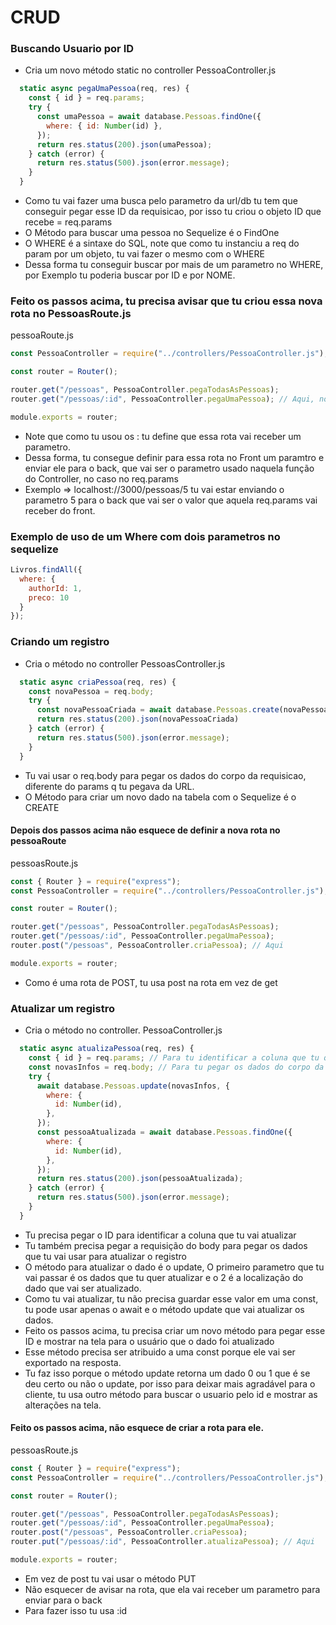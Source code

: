 # CRUD

### Buscando Usuario por ID
- Cria um novo método static no controller
PessoaController.js
```js
  static async pegaUmaPessoa(req, res) {
    const { id } = req.params;
    try {
      const umaPessoa = await database.Pessoas.findOne({
        where: { id: Number(id) },
      });
      return res.status(200).json(umaPessoa);
    } catch (error) {
      return res.status(500).json(error.message);
    }
  }
```
- Como tu vai fazer uma busca pelo parametro da url/db tu tem que conseguir pegar esse ID da requisicao, por isso tu criou o objeto ID que recebe = req.params
- O Método para buscar uma pessoa no Sequelize é o FindOne
- O WHERE é a sintaxe do SQL, note que como tu instanciu a req do param por um objeto, tu vai fazer o mesmo com o WHERE
- Dessa forma tu conseguir buscar por mais de um parametro no WHERE, por Exemplo tu poderia buscar por ID e por NOME.

### Feito os passos acima, tu precisa avisar que tu criou essa nova rota no PessoasRoute.js
pessoaRoute.js
```js
const PessoaController = require("../controllers/PessoaController.js");

const router = Router();

router.get("/pessoas", PessoaController.pegaTodasAsPessoas);
router.get("/pessoas/:id", PessoaController.pegaUmaPessoa); // Aqui, note os :

module.exports = router;


```
- Note que como tu usou os : tu define que essa rota vai receber um parametro.
- Dessa forma, tu consegue definir para essa rota no Front um paramtro e enviar ele para o back, que vai ser o parametro usado naquela função do Controller, no caso no req.params
- Exemplo => localhost://3000/pessoas/5 tu vai estar enviando o parametro 5 para o back que vai ser o valor que aquela req.params vai receber do front.

### Exemplo de uso de um Where com dois parametros no sequelize
```js
Livros.findAll({
  where: {
    authorId: 1,
    preco: 10
  }
});
```

### Criando um registro
- Cria o método no controller
PessoasController.js
```js
  static async criaPessoa(req, res) {
    const novaPessoa = req.body;
    try {
      const novaPessoaCriada = await database.Pessoas.create(novaPessoa)
      return res.status(200).json(novaPessoaCriada)
    } catch (error) {
      return res.status(500).json(error.message);
    }
  }
```
- Tu vai usar  o req.body para pegar os dados do corpo da requisicao, diferente do params q tu pegava da URL.
- O Método para criar um novo dado na tabela com o Sequelize é o CREATE

#### Depois dos passos acima não esquece de definir a nova rota no pessoaRoute
pessoasRoute.js
```js
const { Router } = require("express");
const PessoaController = require("../controllers/PessoaController.js");

const router = Router();

router.get("/pessoas", PessoaController.pegaTodasAsPessoas);
router.get("/pessoas/:id", PessoaController.pegaUmaPessoa);
router.post("/pessoas", PessoaController.criaPessoa); // Aqui

module.exports = router;

```
- Como é uma rota de POST, tu usa post na rota em vez de get

### Atualizar um registro
- Cria o método no controller.
PessoaController.js
```js
  static async atualizaPessoa(req, res) {
    const { id } = req.params; // Para tu identificar a coluna que tu quer modificar
    const novasInfos = req.body; // Para tu pegar os dados do corpo da req, dados que tu vai atualizar
    try {
      await database.Pessoas.update(novasInfos, {
        where: {
          id: Number(id),
        },
      });
      const pessoaAtualizada = await database.Pessoas.findOne({
        where: {
          id: Number(id),
        },
      });
      return res.status(200).json(pessoaAtualizada);
    } catch (error) {
      return res.status(500).json(error.message);
    }
  }
```
- Tu precisa pegar o ID para identificar a coluna que tu vai atualizar
- Tu também precisa pegar a requisição do body para pegar os dados que tu vai usar para atualizar o registro
- O método para atualizar o dado é o update, O primeiro parametro que tu vai passar é os dados que tu quer atualizar e o 2 é a localização do dado que vai ser atualizado.
- Como tu vai atualizar, tu não precisa guardar esse valor em uma const, tu pode usar apenas o await e o método update que vai atualizar os dados.
- Feito os passos acima, tu precisa criar um novo método para pegar esse ID e mostrar na tela para o usuário que o dado foi atualizado
- Esse método precisa ser atribuido a uma const porque ele vai ser exportado na resposta.
- Tu faz isso porque o método update retorna um dado 0 ou 1 que é se deu certo ou não o update, por isso para deixar mais agradável para o cliente, tu usa outro método para buscar o usuario pelo id e mostrar as alterações na tela.

#### Feito os passos acima, não esquece de criar a rota para ele.
pessoasRoute.js
```js
const { Router } = require("express");
const PessoaController = require("../controllers/PessoaController.js");

const router = Router();

router.get("/pessoas", PessoaController.pegaTodasAsPessoas);
router.get("/pessoas/:id", PessoaController.pegaUmaPessoa);
router.post("/pessoas", PessoaController.criaPessoa);
router.put("/pessoas/:id", PessoaController.atualizaPessoa); // Aqui

module.exports = router;

```
- Em vez de post tu vai usar o método PUT
- Não esquecer de avisar na rota, que ela vai receber um parametro para enviar para o back
- Para fazer isso tu usa :id

